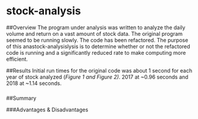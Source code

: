 # stock-analysis

##Overview
The program under analysis was written to analyze the daily volume and return on a vast amount of stock data. The original program seemed to be running slowly. The code has been refactored. The purpose of this anastock-analysislysis is to determine whether or not the refactored code is running and a significantly reduced rate to make computing more efficient.

##Results
  Initial run times for the original code was about 1 second for each year of stock analyzed (*Figure 1 and Figure 2)*. 2017 at ~0.96 seconds and 2018 at ~1.14 seconds. 
  
###

##Summary

###Advantages & Disadvantages
